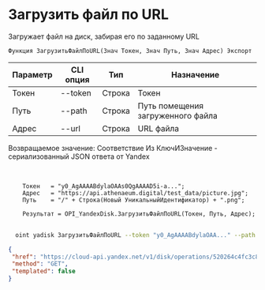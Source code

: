 ﻿---
sidebar_position: 11
---

# Загрузить файл по URL
 Загружает файл на диск, забирая его по заданному URL



`Функция ЗагрузитьФайлПоURL(Знач Токен, Знач Путь, Знач Адрес) Экспорт`

  | Параметр | CLI опция | Тип | Назначение |
  |-|-|-|-|
  | Токен | --token | Строка | Токен |
  | Путь | --path | Строка | Путь помещения загруженного файла |
  | Адрес | --url | Строка | URL файла |

  
  Возвращаемое значение:   Соответствие Из КлючИЗначение - сериализованный JSON ответа от Yandex

<br/>




```bsl title="Пример кода"
    Токен   = "y0_AgAAAABdylaOAAs0QgAAAAD5i-a...";
    Адрес   = "https://api.athenaeum.digital/test_data/picture.jpg";
    Путь    = "/" + Строка(Новый УникальныйИдентификатор) + ".png";

    Результат = OPI_YandexDisk.ЗагрузитьФайлПоURL(Токен, Путь, Адрес);
```



```sh title="Пример команды CLI"
    
  oint yadisk ЗагрузитьФайлПоURL --token "y0_AgAAAABdylaOAA..." --path "/Альпака.png" --url "https://raw.githubusercontent.com/Bayselonarrend/OpenIntegrations/main/Media/logo.png"

```

```json title="Результат"
{
 "href": "https://cloud-api.yandex.net/v1/disk/operations/520264c4fc3c8e9ae87085c0d12fc77767c13fc7f11582ea5aac37756d3f823f",
 "method": "GET",
 "templated": false
}
```
